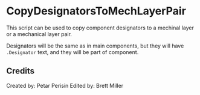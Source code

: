 # CopyDesignatorsToMechLayerPair
This script can be used to copy component designators to a mechinal layer or a mechanical layer pair.

Designators will be the same as in main components, but they will have `.Designator` text, and they will be part of component.


## Credits
Created by: Petar Perisin
Edited by: Brett Miller